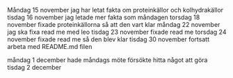 Måndag 15 november jag har letat fakta om proteinkällor och kolhydrakällor
tisdag 16 november jag letade mer fakta som måndagen
torsdag 18 november fixade proteinkällorna så att den vart klar
måndag 22 november jag ska fixa read me med leo
tisdag 23 november fixade read me 
torsdag 24 november fixade read me så den blev klar
tisdag 30 november fortsatt arbeta med README.md filen

måndag 1 december hade måndags möte försökte hitta något att göra
tisdag 2 december 
